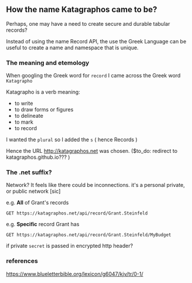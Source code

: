 ## How the name Katagraphos came to be?

Perhaps, one may have a need to create secure and durable tabular records?

Instead of using the name Record API, the use the Greek Language can be useful to create a name and namespace that is unique.

### The meaning and etemology

 When googling the Greek word for `record` I came across the Greek word `Katagrapho`

Katagrapho is a verb meaning:

* to write
* to draw forms or figures
* to delineate
* to mark
* to record

I wanted the `plural` so I added the `s`  ( hence Records )

Hence the URL http://katagraphos.net was chosen. ($to_do: redirect to katagraphos.github.io???  ) 

### The .net suffix? 

Network?  It feels like there could be inconnections.  it's a personal private, or public network [sic]

e.g. **All** of Grant's records

   `GET https://katagraphos.net/api/record/Grant.Steinfeld`

e.g. **Specific** record Grant has

   `GET https://katagraphos.net/api/record/Grant.Steinfeld/MyBudget`

if private `secret` is passed in encrypted http header?





### references
https://www.blueletterbible.org/lexicon/g6047/kjv/tr/0-1/




